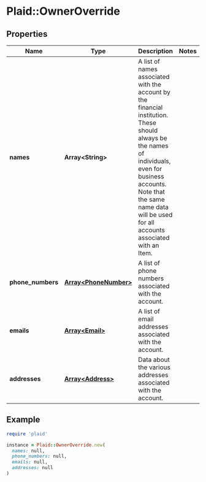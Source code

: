 # Plaid::OwnerOverride

## Properties

| Name | Type | Description | Notes |
| ---- | ---- | ----------- | ----- |
| **names** | **Array&lt;String&gt;** | A list of names associated with the account by the financial institution. These should always be the names of individuals, even for business accounts. Note that the same name data will be used for all accounts associated with an Item. |  |
| **phone_numbers** | [**Array&lt;PhoneNumber&gt;**](PhoneNumber.md) | A list of phone numbers associated with the account. |  |
| **emails** | [**Array&lt;Email&gt;**](Email.md) | A list of email addresses associated with the account. |  |
| **addresses** | [**Array&lt;Address&gt;**](Address.md) | Data about the various addresses associated with the account. |  |

## Example

```ruby
require 'plaid'

instance = Plaid::OwnerOverride.new(
  names: null,
  phone_numbers: null,
  emails: null,
  addresses: null
)
```

